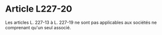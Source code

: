 # Article L227-20

Les articles L. 227-13 à L. 227-19 ne sont pas applicables aux sociétés ne comprenant qu'un seul associé.
